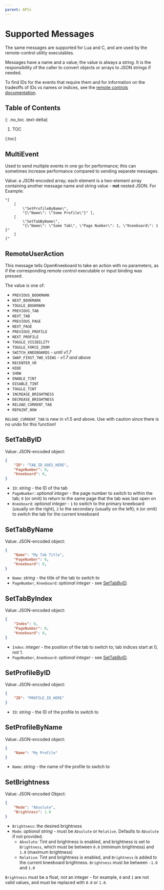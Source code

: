 ```yaml
---
parent: APIs
---
```


# Supported Messages

The same messages are supported for Lua and C, and are used by the remote-control utility executables.

Messages have a name and a value; the value is always a string. It is the responsibility of the caller to convert objects or arrays to JSON strings if needed.

To find IDs for the events that require them and for information on the tradeoffs of IDs vs names or indices, see the [remote controls documentation](../features/remote-controls.md).

## Table of Contents

{: .no_toc .text-delta}

1. TOC

{:toc}


## MultiEvent

Used to send multiple events in one go for performance; this can sometimes increase performance compared to sending separate messages.

Value: a JSON-encoded array; each element is a two-element array containing another message name and string value - **not** nested JSON. For Example:

```
"[
	[
		\"SetProfileByName\",
		"{\"Name\": \"Some Profile\"}" ],
	[
		\"SetTabByName\",
		"{\"Name\": \"Some Tab\", \"Page Number\": 1, \"Kneeboard\": 1 }"
	]
]"
```

## RemoteUserAction

This message tells OpenKneeboard to take an action with no parameters, as if the corresponding remote control executable or input binding was pressed.

The value is one of:

- `PREVIOUS_BOOKMARK`
- `NEXT_BOOKMARK`
- `TOGGLE_BOOKMARK`
- `PREVIOUS_TAB`
- `NEXT_TAB`
- `PREVIOUS_PAGE`
- `NEXT_PAGE`
- `PREVIOUS_PROFILE`
- `NEXT_PROFILE`
- `TOGGLE_VISIBILITY`
- `TOGGLE_FORCE_ZOOM`
- `SWITCH_KNEEBOARDS` - *until v1.7*
- `SWAP_FIRST_TWO_VIEWS` - *v1.7 and above*
- `RECENTER_VR`
- `HIDE`
- `SHOW`
- `ENABLE_TINT`
- `DISABLE_TINT`
- `TOGGLE_TINT`
- `INCREASE_BRIGHTNESS`
- `DECREASE_BRIGHTNESS`
- `RELOAD_CURRENT_TAB`
- `REPAINT_NOW`

`RELOAD_CURRENT_TAB` is new in v1.5 and above. Use with caution since there is no undo for this function!

## SetTabByID

Value: JSON-encoded object:

```json
{
	"ID": "TAB_ID_GOES_HERE",
	"PageNumber": 0,
	"Kneeboard": 0,
}
```

- `ID`: *string* - the ID of the tab
- `PageNumber`: *optional integer* - the page number to switch to within the tab; `0` (or omit) to return to the same page that the tab was last open on
- `Kneeboard`: *optional integer* - `1` to switch to the primary kneeboard (usually on the right), `2` to the secondary (usually on the left); `0` (or omit) to switch the tab for the current kneeboard

## SetTabByName

Value: JSON-encoded object:

```json
{
	"Name": "My Tab Title",
	"PageNumber": 0,
	"Kneeboard": 0,
}
```

- `Name`: *string* - the title of the tab to switch to
- `PageNumber`, `Kneeboard`: *optional integer* - see [SetTabByID](#settabbyid).

## SetTabByIndex

Value: JSON-encoded object:

```json
{
	"Index": 0,
	"PageNumber": 0,
	"Kneeboard": 0,
}
```

- `Index`: *integer* - the position of the tab to switch to; tab indices start at 0, not 1.
- `PageNumber`, `Kneeboard`: *optional integer* - see [SetTabByID](#settabbyid).

## SetProfileByID

Value: JSON-encoded object:

```json
{
	"ID": "PROFILE_ID_HERE"
}
```

- `ID`: *string* - the ID of the profile to switch to

## SetProfileByName

Value: JSON-encoded object:

```json
{
	"Name": "My Profile"
}
```

- `Name`: *string* - the name of the profile to switch to

## SetBrightness

Value: JSON-encoded Object:

```json
{
	"Mode": "Absolute",
	"Brightness": 1.0
}
```

- `Brightness`: the desired brightness
- `Mode`: *optional string* - must be `Absolute` or `Relative`. Defaults to `Absolute` if not provided.
   - `Absolute`: Tint and brightness is enabled, and brightness is set to `Brightness`, which must be between `0.0` (minimum brightness) and `1.0` (maximum brightness)
   - `Relative`: Tint and brightness is enabled, and `Brightness` is added to the current kneeboard brightness. `Brightness` must be between `-1.0` and `1.0`

`Brightness` must be a float, not an integer - for example, `0` and `1` are not valid values, and must be replaced with `0.0` or `1.0`.
